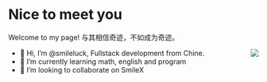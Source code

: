 # Nice to meet you
Welcome to my page!
与其相信奇迹，不如成为奇迹。


<img align="right" src="https://github-readme-stats.vercel.app/api?username=smileluck&show_icons=true&theme=radical"/>

- 👋 Hi, I’m @smileluck, Fullstack development from Chine.
- 🌱 I’m currently learning math, english and program
- 💞️ I’m looking to collaborate on SmileX


<!---
smileluck/smileluck is a ✨ special ✨ repository because its `README.md` (this file) appears on your GitHub profile.
You can click the Preview link to take a look at your changes.
--->

